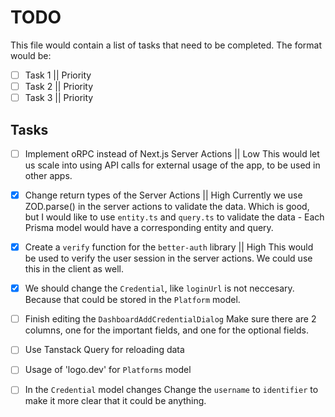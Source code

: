 # TODO

This file would contain a list of tasks that need to be completed.
The format would be:

- [ ] Task 1 || Priority
- [ ] Task 2 || Priority
- [ ] Task 3 || Priority

## Tasks

- [ ] Implement oRPC instead of Next.js Server Actions || Low
      This would let us scale into using API calls for external usage of the app, to be used in other apps.

- [x] Change return types of the Server Actions || High
      Currently we use ZOD.parse() in the server actions to validate the data.
      Which is good, but I would like to use `entity.ts` and `query.ts` to validate the data - Each Prisma model would have a corresponding entity and query.

- [x] Create a `verify` function for the `better-auth` library || High
      This would be used to verify the user session in the server actions. We could use this in the client as well.

- [x] We should change the `Credential`, like `loginUrl` is not neccesary. Because that could be stored in the `Platform` model.

- [ ] Finish editing the `DashboardAddCredentialDialog`
      Make sure there are 2 columns, one for the important fields, and one for the optional fields.

- [ ] Use Tanstack Query for reloading data

- [ ] Usage of 'logo.dev' for `Platforms` model

- [ ] In the `Credential` model changes
      Change the `username` to `identifier` to make it more clear that it could be anything.
